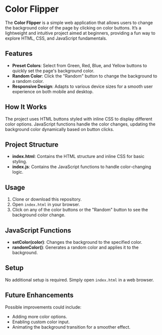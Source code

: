 # Color Flipper
The **Color Flipper** is a simple web application that allows users to change the background color of the page by clicking on color buttons. It’s a lightweight and intuitive project aimed at beginners, providing a fun way to explore HTML, CSS, and JavaScript fundamentals.

## Features

- **Preset Colors**: Select from Green, Red, Blue, and Yellow buttons to quickly set the page's background color.
- **Random Color**: Click the "Random" button to change the background to a random color.
- **Responsive Design**: Adapts to various device sizes for a smooth user experience on both mobile and desktop.

## How It Works

The project uses HTML buttons styled with inline CSS to display different color options. JavaScript functions handle the color changes, updating the background color dynamically based on button clicks.

## Project Structure

- **index.html**: Contains the HTML structure and inline CSS for basic styling.
- **index.js**: Contains the JavaScript functions to handle color-changing logic.

## Usage

1. Clone or download this repository.
2. Open `index.html` in your browser.
3. Click on any of the color buttons or the "Random" button to see the background color change.

## JavaScript Functions

- **setColor(color)**: Changes the background to the specified color.
- **randomColor()**: Generates a random color and applies it to the background.

## Setup

No additional setup is required. Simply open `index.html` in a web browser.

## Future Enhancements

Possible improvements could include:
- Adding more color options.
- Enabling custom color input.
- Animating the background transition for a smoother effect.

